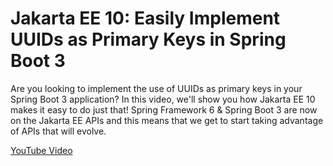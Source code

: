 # Jakarta EE 10: Easily Implement UUIDs as Primary Keys in Spring Boot 3

Are you looking to implement the use of UUIDs as primary keys in your Spring Boot 3 application? In this video, we'll show you how Jakarta EE 10 makes it easy to do just that! Spring Framework 6 & Spring Boot 3 are now on the Jakarta EE APIs and this means that we get to start taking advantage of APIs that will evolve.

[YouTube Video](https://youtu.be/ZWwqcH__kr4)